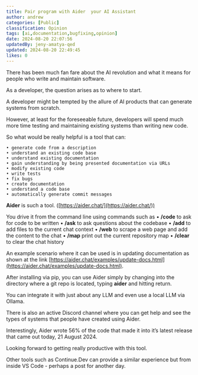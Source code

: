 ```yaml
---
title: Pair program with Aider  your AI Assistant
author: andrew
categories: [Public]
classification: Opinion
tags: [ai,documentation,bugfixing,opinion]
date: 2024-08-20 22:07:56 
updatedBy: jeny-amatya-qed
updated: 2024-08-20 22:49:45 
likes: 0
---
```


There has been much fan fare about the AI revolution and what it means for people who write and maintain software.

As a developer, the question arises as to where to start.

A developer might be tempted by the allure of AI products that can generate systems from scratch.

However, at least for the foreseeable future, developers will spend much more time testing and maintaining existing systems than writing new code.

So what would be really helpful is a tool that can:

```
• generate code from a description
• understand an existing code base
• understand existing documentation 
• gain understanding by being presented documentation via URLs
• modify existing code
• write tests
• fix bugs
• create documentation
• understand a code base
• automatically generate commit messages 
```

**Aider** is such a tool. ([https://aider.chat/](https://aider.chat/))

You drive it from the command line using commands such as
• **/code** to ask for code to be written
• **/ask** to ask questions about the codebase
• **/add** to add files to the current chat context
• **/web** to scrape a web page and add the content to the chat
• **/map** print out the current repository map
• **/clear** to clear the chat history

An example scenario where it can be used is in updating documentation as shown at the link [https://aider.chat/examples/update-docs.html](https://aider.chat/examples/update-docs.html).

After installing via pip, you can use Aider simply by changing into the directory where a git repo is located, typing **aider** and hitting return.

You can integrate it with just about any LLM and even use a local LLM via Ollama.

There is also an active Discord channel where you can get help and see the types of systems that people have created using Aider.

Interestingly, Aider wrote 56% of the code that made it into it’s latest release that came out today, 21 August 2024.

Looking forward to getting really productive with this tool.

Other tools such as Continue.Dev can provide a similar experience but from inside VS Code - perhaps a post for another day.